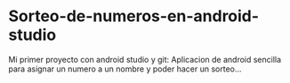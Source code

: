 # Sorteo-de-numeros-en-android-studio
Mi primer proyecto con android studio y git: Aplicacion de android sencilla para asignar un numero a un nombre y poder hacer un sorteo...
